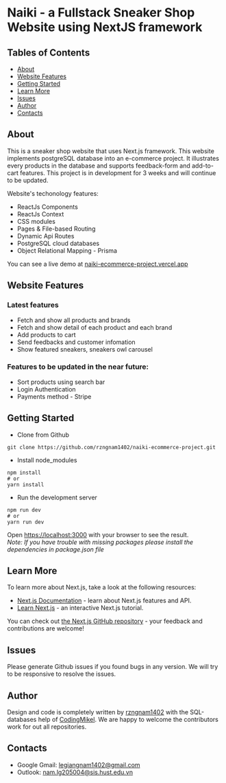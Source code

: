 # Naiki - a Fullstack Sneaker Shop Website using NextJS framework

## Tables of Contents   
* [About](#about)
* [Website Features](#website-features)
* [Getting Started](#getting-started)
* [Learn More](#learn-more)
* [Issues](#issues)
* [Author](#author)
* [Contacts](#contacts)

## About <a name="about"></a>
This is a sneaker shop website that uses Next.js framework. This website implements postgreSQL database into an e-commerce project. It illustrates every products in the database and supports feedback-form and add-to-cart features.  This project is in development for 3 weeks and will continue to be updated.  
  
Website's techonology features:  
* ReactJs Components
* ReactJs Context
* CSS modules
* Pages & File-based Routing
* Dynamic Api Routes
* PostgreSQL cloud databases
* Object Relational Mapping - Prisma

You can see a live demo at [naiki-ecommerce-project.vercel.app](https://naiki-ecommerce-project.vercel.app)

## Website Features <a name="website-features"></a>

### Latest features  
* Fetch and show all products and brands
* Fetch and show detail of each product and each brand
* Add products to cart
* Send feedbacks and customer infomation
* Show featured sneakers, sneakers owl carousel

### Features to be updated in the near future:  
* Sort products using search bar
* Login Authentication
* Payments method - Stripe

## Getting Started <a name="getting-started"></a>
* Clone from Github  
```  
git clone https://github.com/rzngnam1402/naiki-ecommerce-project.git  
```
* Install node_modules
```  
npm install  
# or  
yarn install
```
* Run the development server
``` 
npm run dev  
# or  
yarn run dev
```  

Open [https://localhost:3000](https://localhost:3000) with your browser to see the result.  
_Note: If you have trouble with missing packages please install the dependencies in package.json file_

## Learn More <a name="learn-more"></a>

To learn more about Next.js, take a look at the following resources:

- [Next.js Documentation](https://nextjs.org/docs) - learn about Next.js features and API.
- [Learn Next.js](https://nextjs.org/learn) - an interactive Next.js tutorial.

You can check out [the Next.js GitHub repository](https://github.com/vercel/next.js/) - your feedback and contributions are welcome!

## Issues <a name="issues"></a>
Please generate Github issues if you found bugs in any version. We will try to be responsive to resolve the issues.

## Author <a name="author"></a>
Design and code is completely written by [rzngnam1402](https://github.com/rzngnam1402) with the SQL-databases help of [CodingMikel](https://github.com/CodingMikel?tab=repositories). We are happy to welcome the contributors work for out all repositories.

## Contacts <a name="contacts"></a>
* Google Gmail: legiangnam1402@gmail.com
* Outlook: nam.lg205004@sis.hust.edu.vn


